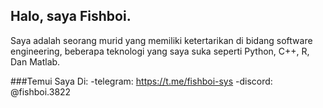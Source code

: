 ## Halo, saya Fishboi.
Saya adalah seorang murid yang memiliki ketertarikan di bidang software engineering, beberapa teknologi yang saya suka seperti Python, C++, R, Dan Matlab.

###Temui Saya Di:
-telegram: https://t.me/fishboi-sys
-discord: @fishboi.3822
